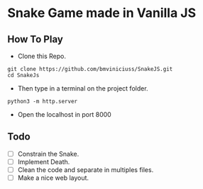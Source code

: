 # Snake Game made in Vanilla JS
## How To Play
* Clone this Repo.
```
git clone https://github.com/bmviniciuss/SnakeJS.git
cd SnakeJs
```
* Then type in a terminal on the project folder.
```
python3 -m http.server
```
* Open the localhost in port 8000

## Todo
- [ ] Constrain the Snake.
- [ ] Implement Death.
- [ ] Clean the code and separate in multiples files.
- [ ] Make a nice web layout.
